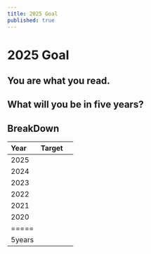 ```yaml
---
title: 2025 Goal
published: true
---
```


# 2025 Goal
## You are what you read.

## What will you be in five years?

## BreakDown



| Year   | Target |    |
|:-------|:------:|:--:|
| 2025   |        |    |
| 2024   |        |    |
| 2023   |        |    |
| 2022   |        |    |
| 2021   |        |    |
| 2020   |        |    |
|=====
| 5years |        |    |
